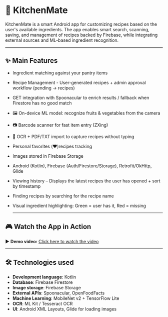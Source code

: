 # 🍳 KitchenMate
KitchenMate is a smart Android app for customizing recipes based on the user's available ingredients. The app enables smart search, scanning, saving, and management of recipes backed by Firebase, while integrating external sources and ML-based ingredient recognition.

---

## ✨ Main Features

- Ingredient matching against your pantry items
- Recipe Management - User-generated recipes + admin approval workflow (pending → recipes)
- GET integration with Spoonacular to enrich results / fallback when Firestore has no good match
- 🖼️ On-device ML model: recognize fruits & vegetables from the camera
- 📷 Barcode scanner for fast item entry (ZXing)
- 📄 OCR + PDF/TXT import to capture recipes without typing
- Personal favorites (❤️)recipes tracking
- Images stored in Firebase Storage
- Android (Kotlin), Firebase (Auth/Firestore/Storage), Retrofit/OkHttp, Glide
- Viewing history – Displays the latest recipes the user has opened + sort by timestamp
- Finding recipes by searching for the recipe name
- Visual ingredient highlighting: Green = user has it, Red = missing

  ---

## 🎮 Watch the App in Action

▶️ **Demo video:** [Click here to watch the video](https://streamable.com/493zsk)

---

## 🛠 Technologies used

- **Development language**: Kotlin
- **Database**: Firebase Firestore
- **Image storage**: Firebase Storage
- **External APIs**: Spoonacular, OpenFoodFacts
- **Machine Learning**: MobileNet v2 + TensorFlow Lite
- **OCR**: ML Kit / Tesseract OCR
- **UI**: Android XML Layouts, Glide for loading images

  

